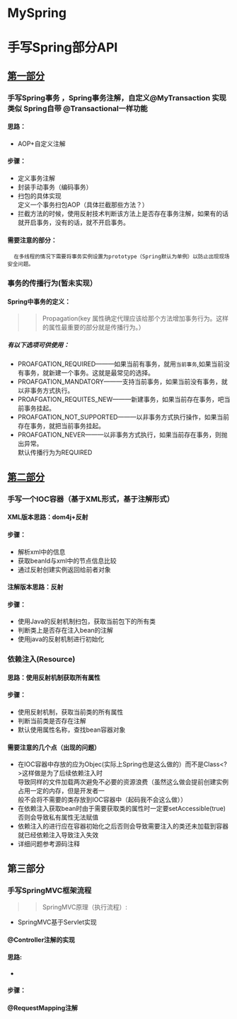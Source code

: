 # MySpring
手写Spring部分API
========
[第一部分](https://github.com/JialongWen/Frame.git)  
--------
### 手写Spring事务 ，Spring事务注解，自定义@MyTransaction 实现类似 Spring自带 @Transactional一样功能<br>
#### 思路：<br>
* AOP+自定义注解<br>

#### 步骤：<br>
* 定义事务注解<br>
* 封装手动事务（编码事务）<br>
* 扫包的具体实现<br>
            定义一个事务扫包AOP（具体拦截那些方法？）<br>
* 拦截方法的时候，使用反射技术判断该方法上是否存在事务注解，如果有的话就开启事务，没有的话，就不开启事务。<br>
#### 需要注意的部分：<br>
      在多线程的情况下需要将事务实例设置为prototype（Spring默认为单例）以防止出现现场安全问题。

### 事务的传播行为(暂未实现）
#### Spring中事务的定义：<br>
>> Propagation(key 属性确定代理应该给那个方法增加事务行为。这样的属性最重要的部分就是传播行为。）
##### 有以下选项可供使用：
* PROAFGATION_REQUIRED———如果当前有事务，就用`当前事务`,如果当前没有事务，就新建一个事务。这就是最常见的选择。
* PROAFGATION_MANDATORY———支持当前事务，如果当前没有事务，就以非事务方式执行。
* PROAFGATION_REQUITES_NEW———新建事务，如果当前存在事务，吧当前事务挂起。
* PROAFGATION_NOT_SUPPORTED———以非事务方式执行操作，如果当前存在事务，就把当前事务挂起。
* PROAFGATION_NEVER———以非事务方式执行，如果当前存在事务，则抛出异常。  
默认传播行为为REQUIRED


[第二部分](https://github.com/JialongWen/Frame/tree/master/src/main/java/com/wjl/frame/ioc)
--------
### 手写一个IOC容器（基于XML形式，基于注解形式）
#### XML版本思路：dom4j+反射
#### 步骤：
* 解析xml中的信息
* 获取beanId与xml中的节点信息比较
* 通过反射创建实例返回给前者对象

#### 注解版本思路：反射
#### 步骤：
* 使用Java的反射机制扫包，获取当前包下的所有类
* 判断类上是否存在注入bean的注解
* 使用java的反射机制进行初始化

### 依赖注入(Resource)
#### 思路：使用反射机制获取所有属性
#### 步骤：
* 使用反射机制，获取当前类的所有属性
* 判断当前类是否存在注解
* 默认使用属性名称，查找bean容器对象<br>
#### 需要注意的几个点（出现的问题）<br>
* 在IOC容器中存放的应为Objec(实际上Spring也是这么做的）而不是Class<?>这样做是为了后续依赖注入时<br>
导致同样的文件加载两次避免不必要的资源浪费（虽然这么做会提前创建实例占用一定的内存，但是开发者一<br>
般不会将不需要的类存放到IOC容器中（起码我不会这么做））
* 在依赖注入获取bean时由于需要获取类的属性时一定要setAccessible(true)否则会导致私有属性无法赋值
* 依赖注入的进行应在容器初始化之后否则会导致需要注入的类还未加载到容器就已经依赖注入导致注入失效
* 详细问题参考源码注释


第三部分
--------
### 手写SpringMVC框架流程
>> SpringMVC原理（执行流程）:<br>
* SpringMVC基于Servlet实现
#### @Controller注解的实现
#### 思路:
* 
#### 步骤：
#### @RequestMapping注解
